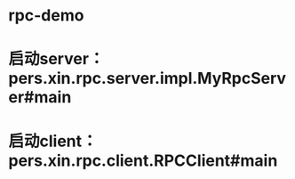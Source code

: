 # rpc-demo


# 启动server：pers.xin.rpc.server.impl.MyRpcServer#main
# 启动client：pers.xin.rpc.client.RPCClient#main


